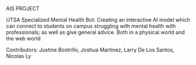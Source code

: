 AIS PROJECT

UTSA Specialized Mental Health Bot: Creating an interactive AI model which can connect to students on campus struggling with mental health with professionals; as well as give general advice. Both in a physical world and the web world

Contributors: Justine Bostrillo, Joshua Martinez, Larry De Los Santos, Nicolas Ly  
